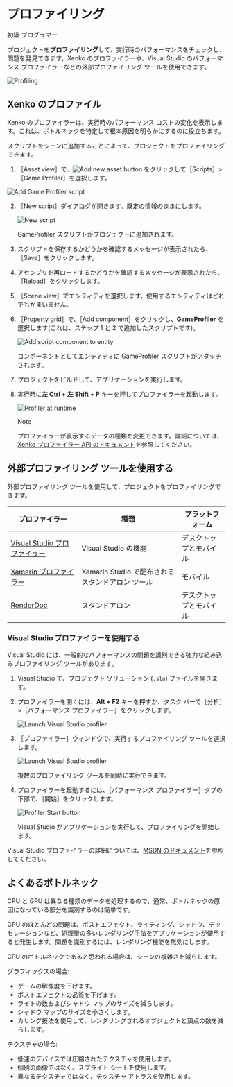 # プロファイリング

<span class="label label-doc-level">初級</span>
<span class="label label-doc-audience">プログラマー</span>

プロジェクトを**プロファイリング**して、実行時のパフォーマンスをチェックし、問題を発見できます。Xenko のプロファイラーや、Visual Studio のパフォーマンス プロファイラーなどの外部プロファイリング ツールを使用できます。

![Profiling](media/profiling.png)

## Xenko のプロファイル

Xenko のプロファイラーは、実行時のパフォーマンス コストの変化を表示します。これは、ボトルネックを特定して根本原因を明らかにするのに役立ちます。

スクリプトをシーンに追加することによって、プロジェクトをプロファイリングできます。

1. ［Asset view］で、![Add new asset button](media/profiling-add-new-asset-button.png) をクリックして［Scripts］>［Game Profiler］を選択します。

 ![Add Game Profiler script](media/profiling-add-game-profiler-script.png)

2. ［New script］ダイアログが開きます。既定の情報のままにします。

    ![New script](media/game-profiler-script-wizard.png)

    GameProfiler スクリプトがプロジェクトに追加されます。

3. スクリプトを保存するかどうかを確認するメッセージが表示されたら、［Save］をクリックします。

4. アセンブリを再ロードするかどうかを確認するメッセージが表示されたら、［Reload］をクリックします。

5. ［Scene view］でエンティティを選択します。使用するエンティティはどれでもかまいません。

6. ［Property grid］で、［Add component］をクリックし、**GameProfiler** を選択します(これは、ステップ 1 と 2 で追加したスクリプトです)。

    ![Add script component to entity](media/profiling-add-game-profiler-script-component.png)

    コンポーネントとしてエンティティに GameProfiler スクリプトがアタッチされます。

7. プロジェクトをビルドして、アプリケーションを実行します。

8. 実行時に**左 Ctrl + 左 Shift + P** キーを押してプロファイラーを起動します。

    ![Profiler at runtime](media/profiling-profiler-at-runtime.jpg)

    >[!NOTE]
    >プロファイラーが表示するデータの種類を変更できます。詳細については、[Xenko プロファイラー API のドキュメント](xref:SiliconStudio.Core.Diagnostics.Profiler)を参照してください。

## 外部プロファイリング ツールを使用する

外部プロファイリング ツールを使用して、プロジェクトをプロファイリングできます。

| プロファイラー | 種類 | プラットフォーム |
| ---- | ---- | -----|
| [Visual Studio プロファイラー](https://msdn.microsoft.com/ja-jp/library/mt210448.aspx) | Visual Studio の機能 | デスクトップとモバイル |
| [Xamarin プロファイラー](https://www.xamarin.com/profiler) | Xamarin Studio で配布されるスタンドアロン ツール | モバイル |
| [RenderDoc](https://renderdoc.org/builds) | スタンドアロン | デスクトップとモバイル |

### Visual Studio プロファイラーを使用する
Visual Studio には、一般的なパフォーマンスの問題を識別できる強力な組み込みプロファイリング ツールがあります。

1. Visual Studio で、プロジェクト ソリューション (`.sln`) ファイルを開きます。

2. プロファイラーを開くには、**Alt + F2** キーを押すか、タスク バーで［分析］>［パフォーマンス プロファイラー］をクリックします。

    ![Launch Visual Studio profiler](media/profiling-profiling-in-visual-studio-start-profiler.png)

3. ［プロファイラー］ウィンドウで、実行するプロファイリング ツールを選択します。

    ![Launch Visual Studio profiler](media/profiling-profiling-in-visual-studio-gpu-cpu-profiling-launch.png)

    複数のプロファイリング ツールを同時に実行できます。

4. プロファイラーを起動するには、［パフォーマンス プロファイラー］タブの下部で、［開始］をクリックします。

   ![Profiler Start button](media/profiler-start-button.png)

    Visual Studio がアプリケーションを実行して、プロファイリングを開始します。

Visual Studio プロファイラーの詳細については、[MSDN のドキュメント](https://msdn.microsoft.com/ja-jp/library/mt210448.aspx)を参照してください。

## よくあるボトルネック

CPU と GPU は異なる種類のデータを処理するので、通常、ボトルネックの原因になっている部分を識別するのは簡単です。

GPU のほとんどの問題は、ポストエフェクト、ライティング、シャドウ、テッセレーションなど、処理量の多いレンダリング手法をアプリケーションが使用すると発生します。問題を識別するには、レンダリング機能を無効にします。

CPU のボトルネックであると思われる場合は、シーンの複雑さを減らします。

グラフィックスの場合:

* ゲームの解像度を下げます。
* ポストエフェクトの品質を下げます。
* ライトの数およびシャドウ マップのサイズを減らします。
* シャドウ マップのサイズを小さくします。
* カリング技法を使用して、レンダリングされるオブジェクトと頂点の数を減らします。

テクスチャの場合:

* 低速のデバイスでは圧縮されたテクスチャを使用します。
* 個別の画像ではなく、スプライト シートを使用します。
* 異なるテクスチャではなく、テクスチャ アトラスを使用します。
